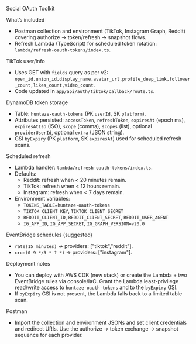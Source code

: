 Social OAuth Toolkit

What’s included
- Postman collection and environment (TikTok, Instagram Graph, Reddit) covering authorize → token/refresh → snapshot flows.
- Refresh Lambda (TypeScript) for scheduled token rotation: `lambda/refresh-oauth-tokens/index.ts`.

TikTok user/info
- Uses GET with `fields` query as per v2: `open_id,union_id,display_name,avatar_url,profile_deep_link,follower_count,likes_count,video_count`.
- Code updated in `app/api/auth/tiktok/callback/route.ts`.

DynamoDB token storage
- Table: `huntaze-oauth-tokens` (PK `userId`, SK `platform`).
- Attributes persisted: `accessToken`, `refreshToken`, `expiresAt` (epoch ms), `expiresAtIso` (ISO), `scope` (comma), `scopes` (list), optional `providerUserId`, optional `extra` (JSON string).
- GSI `byExpiry` (PK `platform`, SK `expiresAt`) used for scheduled refresh scans.

Scheduled refresh
- Lambda handler: `lambda/refresh-oauth-tokens/index.ts`.
- Defaults:
  - Reddit: refresh when < 20 minutes remain.
  - TikTok: refresh when < 12 hours remain.
  - Instagram: refresh when < 7 days remain.
- Environment variables:
  - `TOKENS_TABLE=huntaze-oauth-tokens`
  - `TIKTOK_CLIENT_KEY`, `TIKTOK_CLIENT_SECRET`
  - `REDDIT_CLIENT_ID`, `REDDIT_CLIENT_SECRET`, `REDDIT_USER_AGENT`
  - `IG_APP_ID`, `IG_APP_SECRET`, `IG_GRAPH_VERSION=v20.0`

EventBridge schedules (suggested)
- `rate(15 minutes)` → providers: ["tiktok","reddit"].
- `cron(0 9 */3 * ? *)` → providers: ["instagram"].

Deployment notes
- You can deploy with AWS CDK (new stack) or create the Lambda + two EventBridge rules via console/IaC. Grant the Lambda least-privilege read/write access to `huntaze-oauth-tokens` and to the `byExpiry` GSI.
- If `byExpiry` GSI is not present, the Lambda falls back to a limited table scan.

Postman
- Import the collection and environment JSONs and set client credentials and redirect URIs. Use the authorize → token exchange → snapshot sequence for each provider.

